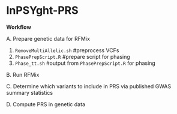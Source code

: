 # InPSYght-PRS

**Workflow**

A. Prepare genetic data for RFMix
1. `RemoveMultiAllelic.sh` #preprocess VCFs
2. `PhasePrepScript.R` #prepare script for phasing
3. `Phase_tt.sh` #output from `PhasePrepScript.R` for phasing

B. Run RFMix

C. Determine which variants to include in PRS via published GWAS summary statistics

D. Compute PRS in genetic data
